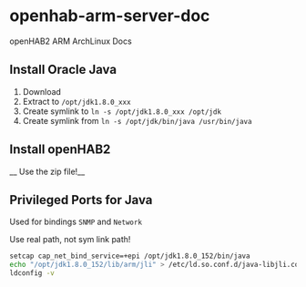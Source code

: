 # openhab-arm-server-doc
openHAB2 ARM ArchLinux Docs

## Install Oracle Java

1. Download
2. Extract to ``/opt/jdk1.8.0_xxx``
3. Create symlink to ``ln -s /opt/jdk1.8.0_xxx /opt/jdk``
4. Create symlink from ``ln -s /opt/jdk/bin/java /usr/bin/java``

## Install openHAB2

__ Use the zip file!__

## Privileged Ports for Java

Used for bindings ``SNMP`` and ``Network ``

Use real path, not sym link path!

```bash
setcap cap_net_bind_service=+epi /opt/jdk1.8.0_152/bin/java 
echo "/opt/jdk1.8.0_152/lib/arm/jli" > /etc/ld.so.conf.d/java-libjli.conf
ldconfig -v
```

